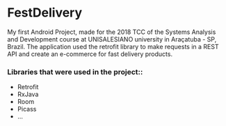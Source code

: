 # FestDelivery

My first Android Project, made for the 2018 TCC of the Systems Analysis and Development course at UNISALESIANO university in Araçatuba - SP, Brazil.
The application used the retrofit library to make requests in a REST API and create an e-commerce for fast delivery products.

### Libraries that were used in the project::
 - Retrofit
 - RxJava
 - Room
 - Picass
 - ...
